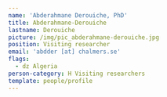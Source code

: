 ```yaml
---
name: 'Abderahmane Derouiche, PhD'
title: Abderahmane-Derouiche
lastname: Derouiche
picture: /img/pic_abderahmane-derouiche.jpg
position: Visiting researcher
email: 'abdder [at] chalmers.se'
flags:
  - dz Algeria
person-category: H Visiting researchers
template: people/profile
---
```


